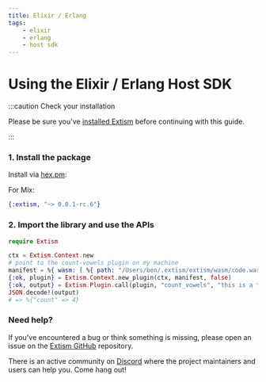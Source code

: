 ```yaml
---
title: Elixir / Erlang
tags:
    - elixir
    - erlang
    - host sdk
---
```


# Using the Elixir / Erlang Host SDK

:::caution Check your installation

Please be sure you've [installed Extism](/docs/install) before continuing with this guide.

:::

### 1. Install the package

Install via [hex.pm](https://hex.pm/packages/extism):

For Mix:

```elixir
{:extism, "~> 0.0.1-rc.6"}
```

### 2. Import the library and use the APIs

```elixir
require Extism

ctx = Extism.Context.new
# point to the count-vowels plugin on my machine
manifest = %{ wasm: [ %{ path: "/Users/ben/.extism/extism/wasm/code.wasm" } ]}
{:ok, plugin} = Extism.Context.new_plugin(ctx, manifest, false)
{:ok, output} = Extism.Plugin.call(plugin, "count_vowels", "this is a test")
JSON.decode!(output)
# => %{"count" => 4}
```

### Need help?

If you've encountered a bug or think something is missing, please open an issue on the [Extism GitHub](https://github.com/extism/extism) repository.

There is an active community on [Discord](https://discord.gg/cx3usBCWnc) where the project maintainers and users can help you. Come hang out!

